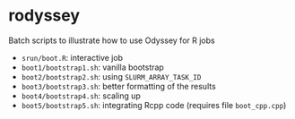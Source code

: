 # rodyssey
Batch scripts to illustrate how to use Odyssey for R jobs

- `srun/boot.R`: interactive job
- `boot1/bootstrap1.sh`: vanilla bootstrap
- `boot2/bootstrap2.sh`: using `SLURM_ARRAY_TASK_ID`
- `boot3/bootstrap3.sh`: better formatting of the results
- `boot4/bootstrap4.sh`: scaling up
- `boot5/bootstrap5.sh`: integrating Rcpp code (requires file
  `boot_cpp.cpp`)

